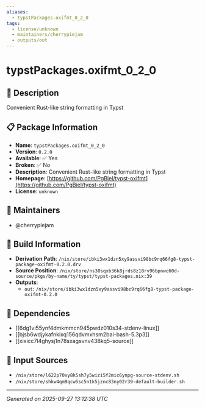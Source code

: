 ```yaml
---
aliases:
  - typstPackages.oxifmt_0_2_0
tags:
  - license/unknown
  - maintainers/cherrypiejam
  - outputs/out
---
```


# typstPackages.oxifmt_0_2_0

## 📝 Description

Convenient Rust-like string formatting in Typst

## 📋 Package Information

- **Name**: `typstPackages.oxifmt_0_2_0`
- **Version**: `0.2.0`
- **Available**: ✅ Yes
- **Broken**: ✅ No
- **Description**: Convenient Rust-like string formatting in Typst
- **Homepage**: [https://github.com/PgBiel/typst-oxifmt](https://github.com/PgBiel/typst-oxifmt)
- **License**: `unknown`
## 👥 Maintainers

- @cherrypiejam


## 🔧 Build Information

- **Derivation Path**: `/nix/store/ibki3wx1dzn5xy9assvi98bc9rq66fg8-typst-package-oxifmt-0.2.0.drv`
- **Source Position**: `/nix/store/ns30sqxb36k8jrds8z18rv96bpnwc60d-source/pkgs/by-name/ty/typst/typst-packages.nix:39`
- **Outputs**:
  - `out`:  `/nix/store/ibki3wx1dzn5xy9assvi98bc9rq66fg8-typst-package-oxifmt-0.2.0`

## 🔗 Dependencies

- [[6dg1vi55ynf4dmkmmcn945pwdz010s34-stdenv-linux]]
- [[bjsb6wdjykafnkixq156qdvmxhsm2bai-bash-5.3p3]]
- [[xixicc7l4ghysj1n78sxagsvnv438kq5-source]]

## 📁 Input Sources

- `/nix/store/l622p70vy8k5sh7y5wizi5f2mic6ynpg-source-stdenv.sh`
- `/nix/store/shkw4qm9qcw5sc5n1k5jznc83ny02r39-default-builder.sh`

---
*Generated on 2025-09-27 13:12:38 UTC*
